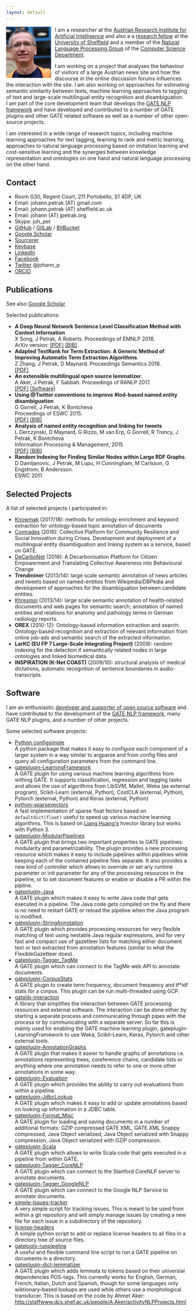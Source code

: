 ```yaml
---
layout: default
---
```


<a href="jp.jpg"><img align="left" src="jp.jpg" style="margin:0px 10px 0px 0px" height="140"></a>
I am a researcher at the [Austrian Research Institute for Artificial Intelligence](http://ofai.at) and also a
a [research fellow](https://www.sheffield.ac.uk/dcs/people/research-staff/jpetrak/profile) at the 
[University of Sheffield](http://www.sheffield.ac.uk/)
and a member of the 
[Natural Language Processing Group](http://nlp.shef.ac.uk/) 
of the [Computer Science Department](http://www.sheffield.ac.uk/dcs). 

I am working on a project that analyses the behaviour of visitors of a large
Austrian news site and how the discourse in the online discussion forums
influences the interaction with the site.
I am also working on approaches for estimating semantic similarity between texts, machine learning
approaches to tagging of text and large-scale multilingual entity recognition and disambiguation.   
I am part of the core development team that develops the [GATE NLP framework](http://gate.ac.uk/) 
and have developed and contributed to a number of GATE plugins and other GATE related software as
well as a number of other open-source projects.

I am interested in a wide range of research topics, including machine learning approaches for 
text tagging, learning to rank and metric learning, approaches to natural language processing
based on imitation learning and cost-sensitive learning and the synergies between knowledge representation
and ontologies on one hand and natural language processing on the other hand.

## Contact

* Room G30, Regent Court, 211 Portobello, S1 4DP, UK
* Email: johann.petrak (AT) gmail.com
* Email: johann.petrak (AT) sheffield.ac.uk
* Email: johann (AT) jpetrak.org
* Skype: joh\_pet
* [GitHub](http://github.com/johann-petrak) / [GitLab](https://gitlab.com/johann-petrak) / [BitBucket](https://bitbucket.org/johann_petrak/) 
* [Google Scholar](https://scholar.google.co.uk/citations?user=bfbF2fIAAAAJ)
* [Sourcerer](https://sourcerer.io/johann-petrak)
* [Keybase](http://keybase.io/johann_petrak)
* [LinkedIn](http://linkedin.com/in/johannpetrak)
* [Facebook](http://facebook.com/johann.petrak)
* [Twitter](https://twitter.com/johann_p) @johann\_p
* [ORCID](https://orcid.org/0000-0001-8038-3096)


## Publications

See also [Google Scholar](https://scholar.google.co.uk/citations?user=bfbF2fIAAAAJ)

Selected publications:
* **A Deep Neural Network Sentence Level Classification Method with Context Information**<br/>
  X Song, J Petrak, A Roberts. Proceedings of EMNLP 2018.<br/>
  ArXiv version: <a href="https://arxiv.org/abs/1809.00934">[PDF]</a>
  <a href="songetal2018.txt">[BIB]</a>
* **Adapted TextRank for Term Extraction: A Generic Method of Improving Automatic Term Extraction Algorithms**.<br/>
  Z Zhang, J Petrak, D Maynard. Proceedings Semantics 2018. <br/>
  <a href="https://www.researchgate.net/profile/Ziqi_Zhang7/publication/326904600_A_Generic_Method_of_Improving_Automatic_Term_Extraction_Algorithms/links/5b6b3b73a6fdcc87df6da54b/A-Generic-Method-of-Improving-Automatic-Term-Extraction-Algorithms.pdf">[PDF]</a>
  <!-- <a href="zhangetal2018.txt">[BIB]</a> -->
* **An extensible multilingual open source lemmatizer**. <br/>
  A Aker, J Petrak, F Sabbah. Proceedings of RANLP 2017.<br/> 
  <a href="http://eprints.whiterose.ac.uk/124254/1/RANLP006.pdf">[PDF]</a>
  <!-- <a href="akeretal2017.txt">[BIB]</a> -->
  <a href="https://github.com/GateNLP/gateplugin-dict-lemmatizer">[Software]</a>
* **Using @Twitter conventions to improve #lod-based named entity disambiguation** <br/>
  G Gorrell, J Petrak, K Bontcheva <br/>
  Proceedings of ESWC 2015. <br/>
  <a href="http://www.derczynski.com/sheffield/papers/yodie.pdf">[PDF]</a>
  <a href="gorrelletal2015.txt">[BIB]</a>
* **Analysis of named entity recognition and linking for tweets** <br/>
  L Derczynski, D Maynard, G Rizzo, M van Erp, G Gorrell, R Troncy, J Petrak, K Bontcheva<br/>
  Information Processing & Management, 2015<br/>
  <a href="https://www.sciencedirect.com/science/article/pii/S0306457314001034">[PDF]</a>
  <a href="derczynskyetal2015.txt">[BIB]</a>
* **Random Indexing for Finding Similar Nodes within Large RDF Graphs**. <br/>
  D Damljanovic, J Petrak, M Lupu, H Cunningham, M Carlsson, G Engstrom, B Andersson. <br/>
  ESWC 2011<br/>
  <!-- <a href="damljanovicetal2011.txt">[BIB]</a> -->

## Selected Projects

A list of selected projects I participated in:
* [Knowmak](https://www.knowmak.eu/) (2017/18): methods for ontology enrichment and keyword extraction for
ontology-based topic annotation of documents
* [Comrades](https://www.comrades-project.eu/) (2016): Collective Platform for Community Resilience and Social
Innovation during Crises. Development and deployment of a multilingual
entity disambiguation and linking system as a service, based on GATE.
* [DeCarboNet](https://www.decarbonet.eu/) (2016): A Decarbonisation Platform for Citizen Empowerment and
Translating Collective Awareness into Behavioural Change
* **Trendminer** (2013/14): large scale semantic annotation of news articles and tweets
based on named-entities from Wikipedia/DBPedia and development of
approaches for the disambiguation between candidate entities.
* [Khresmoi](http://www.khresmoi.eu/) (2013/14): large scale semantic annotation of health-related documents and
web pages for semantic search; annotation of named entities and relations
for anatomy and pathology terms in German radiology reports.
* **OREX** (2010-12): Ontology-based information extraction and search:
Ontology-based recognition and extraction of relevant information from
online job-ads and semantic search of the extracted information.
* **LarKC (EU FP 7 Large-Scale Integrating Project)** (2009): random indexing for the
detection if semantically related nodes in large ontologies and linked
biomedical data.
* **INSPIRATION (K-Net COAST)** (2009/10): structural analysis of medical dictations,
automatic recognition of sentence boundaries in audio-transcripts.

## Software

I am an enthusiastic 
<a href="https://sourcerer.io/johann-petrak">developer and supporter of open source software</a>
 and have 
contributed to the development of the <a href="https://gate.ac.uk/">GATE NLP framework</a>,
many GATE NLP plugins,  and a number of other projects.

Some selected software projects:

* [Python configsimple](https://pypi.org/project/configsimple/)<br/>
  A python package that makes it easy to configure each component of a larger system in a way
  similar to argparse and from config files and query all configuration parameters from the command line.
* [gateplugin-LearningFramework](https://github.com/GateNLP/gateplugin-LearningFramework)<br/>
  A GATE plugin for using various machine learning algorithms from withing GATE. It supports classification, regression and tagging tasks and allows the use of algorithms from LibSVM, Mallet, Weka (as external program), Scikit-Learn (external, Python), CostCLA (external, Python), Pytorch (external, Python) and Keras (external, Python)
* [python-sparsevectors](https://github.com/johann-petrak/python-sparsevectors)<br/>
  A fast implementation of sparse float fectors based on `defaultdict(float)` useful to speed up various machine learning algorithms. 
  This is based on [Liang Huang's](http://web.engr.oregonstate.edu/~huanlian) hvector library but works with Python 3.
* [gateplugin-ModularPipelines](https://github.com/johann-petrak/gateplugin-ModularPipelines)<br/>
  A GATE plugin that brings two important properties to GATE pipelines: modularity and parametrizability. The plugin provides a new processing resource which makes it easy to include pipelines within pipelines while keeping each of the contained pipeline files separate. It also provides a new kind of controller which allows to override or set any runtime parameter or init parameter for any of the processing resources in the pipeline, or to set document features or enable or disable a PR within the pipline.
* [gateplugin-Java](https://github.com/johann-petrak/gateplugin-Java)<br/>
  A GATE plugin which makes it easy to write Java code that gets executed in a pipeline. The Java code gets compiled on the fly and there is no need to restart GATE or reload the pipeline when the Java program is modified.
* [gateplugin-StringAnnotation](https://github.com/johann-petrak/gateplugin-StringAnnotation)<br/>
  A GATE plugin which provides processing resources for very flexible matching of text using nestable Java regular expressions, and for very fast and compact use of gazetteer lists for matching either document text or text extracted from annotation features (similar to what the FlexibleGazetteer does).
* [gateplugin-Tagger_TagMe](https://github.com/GateNLP/gateplugin-Tagger_TagMe)<br/>
  A GATE plugin which can connect to the TagMe web API to annotate documents.
* [gateplugin-CorpusStats](https://github.com/johann-petrak/gateplugin-CorpusStats)<br/>
  A GATE plugin to create term frequency, document frequency and tf\*idf stats for a corpus. This plugin can be run multi-threaded using GCP.
* [gatelib-interaction](https://github.com/GateNLP/gatelib-interaction)<br/>
  A library that simplifies the interaction between GATE processing resources and external software. The interaction can be done either by starting a separate process and communicating through pipes with the process or by communicating with a separate server. So far this is mainly used for enabling the GATE machine learning plugin, gateplugin-LearningFramework to use Weka, Scikit-Learn, Keras, Pytorch and other external tools.
* [gateplugin-AnnotationGraphs](https://github.com/johann-petrak/gateplugin-AnnotationGraphs)<br/>
  A GATE plugin that makes it easier to handle graphs of annotations i.e. annotations representing trees, coreference chains, candidate lists or anything where one annotation needs to refer to one or more other annotations in some way.
* [gateplugin-Evaluation](https://github.com/johann-petrak/gateplugin-Evaluation)<br/>
  A GATE plugin which provides the ability to carry out evaluations from within a pipeline.
* [gateplugin-JdbcLookup](https://github.com/johann-petrak/gateplugin-JdbcLookup)<br/>
  A GATE plugin which makes it easy to add or update annotations based on looking up information in a JDBC table.
* [gateplugin-Format_Misc](https://github.com/johann-petrak/gateplugin-Format_Misc)<br/>
  A GATE plugin for loading and saving documents in a number of additional formats: GZIP compressed GATE XML, GATE XML Snappy compressed, Java Object serialized, Java Object serialized with Snappy compression, Java Object serialized with GZIP compression.
* [gateplugin-Scala](https://github.com/johann-petrak/gateplugin-Scala)<br/>
  A GATE plugin which allows to write Scala code that gets executed in a pipeline from within GATE.
* [gateplugin-Tagger_CoreNLP](https://github.com/GateNLP/gateplugin-Tagger_CoreNLP)<br/>
  A GATE plugin which can connect to the Stanford CoreNLP server to annotate documents.
* [gateplugin-Tagger_GoogleNLP](https://github.com/GateNLP/gateplugin-Tagger_GoogleNLP)<br/>
  A GATE plugin which can connect to the Google NLP Service to annotate documents.
* [simple-issues-tracker](https://github.com/johann-petrak/simple-issues-tracker)<br/>
  A very simple script for tracking issues. This is meant to be used from within a git repository and will simply manage issues by creating a new file for each issue in a subdirectory of the repository.
* [license-headers](https://github.com/johann-petrak/license-headers)<br/>
  A simple python script to add or replace license headers to all files in a directory tree of source files.
* [gatetools-runpipeline](https://github.com/johann-petrak/gatetool-runpipeline)<br/>
  A useful and flexible command line script to run a GATE pipeline on documents in a directory.
* [gateplugin-dict-lemmatizer](https://github.com/GateNLP/gateplugin-dict-lemmatizer)<br/>
  A GATE plugin which adds lemmata to tokens based on their universial dependencies POS-tags. This currently works for English, German, French, Italian, Dutch and Spanish, though for some languages only wiktionary-based lookups are used while others use a morphological transducer. This is based on the code by Ahmet Aker: http://staffwww.dcs.shef.ac.uk/people/A.Aker/activityNLPProjects.html

